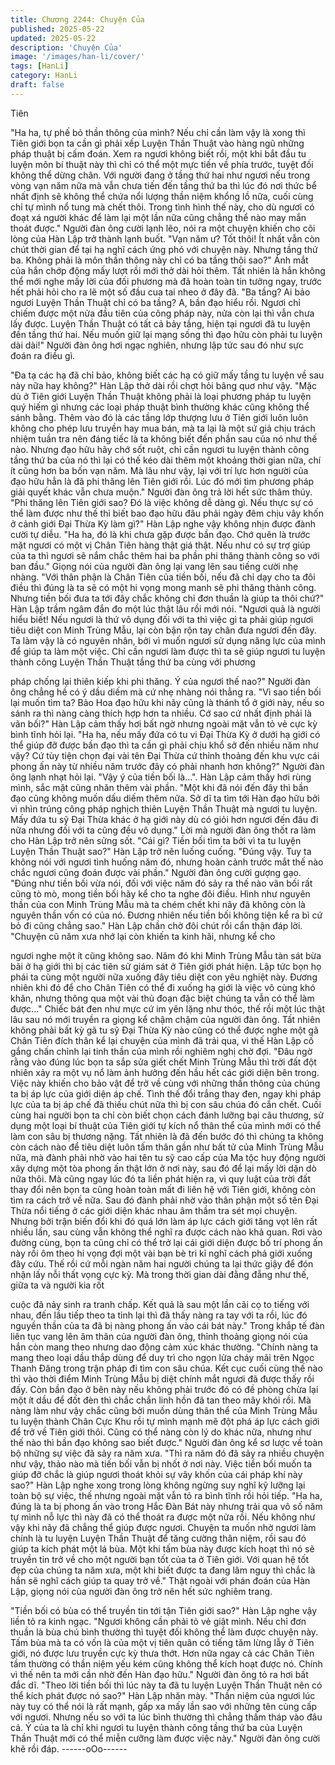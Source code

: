 ```yaml
---
title: Chương 2244: Chuyện Của
published: 2025-05-22
updated: 2025-05-22
description: 'Chuyện Của'
image: '/images/han-li/cover/'
tags: [HanLi]
category: HanLi
draft: false
---
```


Tiên

"Ha ha, tự phế bỏ thần thông của mình? Nếu chỉ cần làm vậy là
xong thì Tiên giới bọn ta cần gì phải xếp Luyện Thần Thuật vào
hàng ngũ những pháp thuật bị cấm đoán. Xem ra ngươi không
biết rồi, một khi bắt đầu tu luyện môn bí thuật này thì chỉ có thể
một mực tiến về phía trước, tuyệt đối không thể dừng chân. Với
người đang ở tầng thứ hai như ngươi nếu trong vòng vạn năm
nữa mà vẫn chưa tiến đến tầng thứ ba thì lúc đó nơi thức bể nhất
định sẽ không thể chứa nổi lượng thần niệm khổng lồ nữa, cuối
cùng chỉ tự mình nổ tung mà chết thôi. Trong tình hình thế này,
cho dù ngươi có đoạt xá người khác để làm lại một lần nữa cũng
chẳng thể nào may mắn thoát được." Người đàn ông cười lạnh
lẽo, nói ra một chuyện khiến cho cõi lòng của Hàn Lập trở thành
lạnh buốt.
"Vạn năm ư? Tốt thôi! Ít nhất vẫn còn chút thời gian để tại hạ nghĩ
cách ứng phó với chuyện này. Nhưng tầng thứ ba. Không phải là
môn thần thông này chỉ có ba tầng thôi sao?" Ánh mắt của hắn
chớp động mấy lượt rồi mới thở dài hỏi thêm.
Tất nhiên là hắn không thể mới nghe mấy lời của đối phương mà
đã hoàn toàn tin tưởng ngay, trước hết phải hỏi cho ra lẽ một số
đầu cua tai nheo ở đây đã.
"Ba tầng? Ai bảo ngươi Luyện Thần Thuật chỉ có ba tầng? A, bần
đạo hiểu rồi. Ngươi chỉ chiếm được một nửa đầu tiên của công
pháp này, nửa còn lại thì vẫn chưa lấy được. Luyện Thần Thuật
có tất cả bảy tầng, hiện tại ngươi đã tu luyện đến tầng thứ hai.
Nếu muốn giữ lại mạng sống thì đạo hữu còn phải tu luyện dài
dài!" Người đàn ông hơi ngạc nghiên, nhưng lập tức sau đó như
sực đoán ra điều gì.

"Đa tạ các hạ đã chỉ bảo, không biết các hạ có giữ mấy tầng tu
luyện về sau này nữa hay không?" Hàn Lập thở dài rồi chợt hỏi
bâng quơ như vậy.
"Mặc dù ở Tiên giới Luyện Thần Thuật không phải là loại phương
pháp tu luyện quý hiếm gì nhưng các loại pháp thuật bình thường
khác cũng không thể sánh bằng. Thêm vào đó là các tầng lớp
thượng lưu ở Tiên giới luôn luôn không cho phép lưu truyền hay
mua bán, mà ta lại là một sứ giả chịu trách nhiệm tuần tra nên
đáng tiếc là ta không biết đến phần sau của nó như thế nào.
Nhưng đạo hữu hãy chớ sốt ruột, chỉ cần ngươi tu luyện thành
công tầng thứ ba của nó thì lại có thế kéo dài thêm một khoảng
thời gian nữa, chí ít cũng hơn ba bốn vạn năm. Mà lâu như vậy, lại
với trí lực hơn người của đạo hữu hẳn là đã phi thăng lên Tiên giới
rồi. Lúc đó mới tìm phương pháp giải quyết khác vẫn chưa muộn."
Người đàn ông trả lời hết sức thâm thúy.
"Phi thăng lên Tiên giới sao? Đó là việc không dễ dàng gì. Nếu
thực sự có thể làm được như thế thì biết bao đạo hữu đâu phải
ngày đêm chịu vây khốn ở cảnh giới Đại Thừa Kỳ làm gì?" Hàn
Lập nghe vậy không nhịn được đành cười tự diễu.
"Ha ha, đó là khi chưa gặp được bần đạo. Chớ quên là trước mặt
ngươi có một vị Chân Tiên hàng thật giá thật. Nếu như có sự trợ
giúp của ta thì ngươi sẽ nắm chắc thêm hai ba phần phi thăng
thành công so với ban đầu." Giọng nói của người đàn ông lại
vang lên sau tiếng cười nhẹ nhàng.
"Với thân phận là Chân Tiên của tiền bối, nếu đã chỉ dạy cho ta
đôi điều thì đúng là ta sẽ có một hi vọng mong manh sẽ phi thăng
thành công. Nhưng tiền bối đưa ta tới đây chắc không chỉ đơn
thuần là giúp ta thôi chứ?" Hàn Lập trầm ngâm đắn đo một lúc
thật lâu rồi mới nói.
"Ngươi quả là người hiểu biết! Nếu ngươi là thứ vô dụng đối với ta
thì việc gì ta phải giúp ngươi tiêu diệt con Minh Trùng Mẫu, lại còn
bận rộn tay chân đưa ngươi đến đây. Ta làm vậy là có nguyên
nhân, bởi vì muốn ngươi sử dụng năng lực của mình để giúp ta
làm một việc. Chỉ cần ngươi làm được thì ta sẽ giúp ngươi tu
luyện thành công Luyện Thần Thuật tầng thứ ba cùng với phương

pháp chống lại thiên kiếp khi phi thăng. Ý của ngươi thế nao?"
Người đàn ông chẳng hề có ý dầu diếm mà cứ nhẹ nhàng nói
thẳng ra.
"Vì sao tiền bối lại muốn tìm ta? Bảo Hoa đạo hữu khi nãy cũng là
thánh tổ ở giới này, nếu so sánh ra thì nàng càng thích hợp hơn ta
nhiều. Cớ sao cứ nhất định phải là vãn bối?" Hàn Lập cảm thấy
hơi bất ngờ nhưng ngoài mặt vẫn tỏ vẻ cực kỳ bình tĩnh hỏi lại.
"Ha ha, nếu mấy đứa có tu vi Đại Thừa Kỳ ở dưới hạ giới có thể
giúp đỡ được bần đạo thì ta cần gì phải chịu khổ sở đến nhiều
năm như vậy? Cứ tùy tiện chọn đại vài tên Đại Thừa cứ thỉnh
thoảng đến khu vực cái phong ấn này từ nhiều năm trước đây có
phải nhanh hơn không?" Người đàn ông lạnh nhạt hỏi lại.
"Vậy ý của tiền bối là...". Hàn Lập cảm thấy hơi rùng mình, sắc
mặt cũng nhăn thêm vài phần.
"Một khi đã nói đến đây thì bần đạo cũng không muốn dấu diếm
thêm nữa. Sở dĩ ta tìm tới Hàn đạo hữu bởi vì nhìn trúng công
pháp nghịch thiên Luyện Thần Thuật mà ngươi tu luyện. Mấy đứa
tu sỹ Đại Thừa khác ở hạ giới này dù có giỏi hơn ngươi đến đâu đi
nữa nhưng đối với ta cũng đều vô dụng." Lời mà người đàn ông
thốt ra làm cho Hàn Lập trở nên sửng sốt.
"Cái gì? Tiền bối tìm ta bởi vì ta tu luyện Luyện Thần Thuật sao?"
Hàn Lập trở nên luống cuống.
"Đúng vậy. Tuy ta không nói với ngươi tình huống năm đó, nhưng
hoàn cảnh trước mắt thế nào chắc ngươi cũng đoán được vài
phần." Người đàn ông cười gượng gạo.
"Đúng như tiền bối vừa nói, đối với việc năm đó sảy ra thế nào
vãn bối rất cũng tò mò, mong tiền bối hãy kể cho ta nghe đôi điều.
Hình như nguyên thần của con Minh Trùng Mẫu mà ta chém chết
khi nãy đã không còn là nguyên thần vốn có của nó. Đương nhiên
nếu tiền bối không tiện kể ra bì cứ bỏ đi cũng chẳng sao." Hàn
Lập chần chờ đôi chút rồi cẩn thận đáp lời.
"Chuyện cũ năm xưa nhớ lại còn khiến ta kinh hãi, nhưng kể cho

ngươi nghe một ít cũng không sao. Năm đó khi Minh Trùng Mẫu
tàn sát bừa bãi ở hạ giới thì bị các tiên sử giám sát ở Tiên giới
phát hiện. Lập tức bọn họ phái ta cùng một người nữa xuống đây
tiêu diệt con yêu nghiệt này. Đương nhiên khi đó để cho Chân
Tiên có thể đi xuống hạ giới là việc vô cùng khó khăn, nhưng
thông qua một vài thủ đoạn đặc biệt chúng ta vẫn có thể làm
được..." Chiếc bát đen như mực cứ im yên lặng như thóc, thế rồi
một lúc thật lâu sau nó mới truyền ra giọng kể chậm chậm của
người đàn ông.
Tất nhiên không phải bất kỳ gã tu sỹ Đại Thừa Kỳ nào cũng có thể
được nghe một gã Chân Tiên đích thân kể lại chuyện của mình đã
trải qua, vì thế Hàn Lập cố gắng chấn chỉnh lại tinh thần của mình
rồi nghiêm nghị chờ đợi.
"Đâu ngờ rằng vào đúng lúc bọn ta sắp sửa giết chết Minh Trùng
Mẫu thì trời đất đột nhiên xảy ra một vụ nổ làm ảnh hưởng đến
hầu hết các giới diện bên trong. Việc này khiến cho bảo vật để trở
về cùng với những thần thông của chúng ta bị áp lực của giới diện
áp chế. Tình thế đổi trắng thay đen, ngay khi pháp lực của ta bị áp
chế đã thiếu chút nữa thì bị con sâu chúa đó cắn chết. Cuối cùng
hai người bọn ta chỉ còn biết chọn cách đánh lưỡng bại câu
thương, sử dụng một loại bí thuật của Tiên giới tự kích nổ thân thể
của mình mới có thể làm con sâu bị thương nặng. Tất nhiên là đã
đến bước đó thì chúng ta không còn cách nào để tiêu diệt luôn
tấm thân gần như bất tử của Minh Trùng Mẫu nữa, mà đành phải
nhờ vào hai tên tu sỹ cao cấp của Ma tộc huy động người xây
dựng một tòa phong ấn thật lớn ở nơi này, sau đó để lại mấy lời
dặn dò nữa thôi. Mà cũng ngay lúc đó ta liền phát hiện ra, vì quy
luật của trời đất thay đổi nên bọn ta cũng hoàn toàn mất đi liên hệ
với Tiên giới, không còn tìm ra cách trở về nữa. Sau đó đành phải
nhờ vào thân phận một số tên Đại Thừa nổi tiếng ở các giới diện
khác nhau âm thầm tra sét mọi chuyện. Nhưng bởi trận biến đổi
khi đó quá lớn làm áp lực cách giới tăng vọt lên rất nhiều lần, sau
cùng vẫn không thể nghĩ ra được cách nào khả quan. Rơi vào
đường cùng, bọn ta cũng chỉ có thể trở lại cái giới diện được bố trí
phong ấn này rồi ôm theo hi vọng đợi một vài bạn bè tri kỉ nghĩ
cách phá giới xuống đây cứu. Thế rồi cứ mỗi ngàn năm hai người
chúng ta lại thức giậy để đón nhận lấy nỗi thất vọng cực kỳ. Mà
trong thời gian dài đằng đẵng như thế, giữa ta và người kia rốt

cuộc đã nảy sinh ra tranh chấp. Kết quả là sau một lần cãi cọ to
tiếng với nhau, đến lầu tiếp theo ta tỉnh lại thì đã thấy nàng ra tay
với ta rồi, lúc đó nguyền thần của ta đã bị nàng phong ấn vào cái
bát này."
Trong khắp tế đàn liên tục vang lên âm thân của người đàn ông,
thỉnh thoảng giọng nói của hắn còn mang theo nhưng dao động
cảm xúc khác thường.
"Chính nàng ta mang theo loại dầu thắp dùng để duy trì cho ngọn
lửa cháy mãi trên Ngọc Thanh Đăng trong trận pháp đi tìm con
sâu chúa. Kết cục cuối cùng thế nào thì vào thời điểm Minh Trùng
Mẫu bị diệt chính mắt ngươi đã được thấy rồi đấy. Còn bần đạo ở
bên này nếu không phải trước đó có đề phòng chừa lại một ít dầu
để đốt đèn thì chắc chắn linh hồn đã tan theo mây khói rồi. Mà
nàng làm như vậy chắc cũng bởi muốn dùng thân thể của Minh
Trùng Mẫu tu luyện thành Chân Cực Khu rồi tự mình mạnh mẽ đột
phá áp lực cách giới để trở về Tiên giới thôi. Cũng có thể nàng
còn lý do khác nữa, nhưng như thế nào thì bần đạo không sao
biết được." Người đàn ông kể sơ lược về toàn bộ những sự việc
đã sảy ra năm xưa.
"Thì ra năm đó đã sảy ra nhiều chuyện như vậy, thảo nào mà tiến
bối vẫn bị nhốt ở nơi này. Việc tiền bối muốn ta giúp đỡ chắc là
giúp ngươi thoát khỏi sự vây khốn của cái pháp khí này sao?"
Hàn Lập nghe xong trong lòng không ngừng suy nghĩ kỹ lưỡng lại
toàn bộ sự việc, thế nhưng ngoài mặt vẫn tỏ ra bình tĩnh rồi hỏi
tiếp.
"Ha ha, đúng là ta bị phong ấn vào trong Hắc Đàn Bát này nhưng
trải qua vô số năm tự mình nỗ lực thì này đã có thể thoát ra được
một nửa rồi. Nếu không như vậy khi nãy đã chẳng thể giúp được
ngươi. Chuyện ta muốn nhờ ngươi làm chính là tu luyện Luyện
Thần Thuật để tăng cường thân niệm, rồi sau đó giúp ta kích phát
một lá bùa. Một khi tấm bùa này được kích hoạt thì nó sẽ truyền
tin trở về cho một người bạn tốt của ta ở Tiên giới. Với quan hệ tốt
đẹp của chúng ta năm xưa, một khi biết được ta đang lâm nguy
thì chắc là hắn sẽ nghĩ cách giúp ta quay trở về." Thật ngoài với
phán đoán của Hàn Lập, giọng nói của người đàn ông trở nên hết
sức nghiêm trang.

"Tiền bối có bùa có thể truyền tin tới tận Tiên giới sao?" Hàn Lập
nghe vậy liền tỏ ra kinh ngạc.
"Ngươi không cần phải tỏ vẻ giật mình. Nếu chỉ đơn thuần là bùa
chú bình thường thì tuyệt đối không thể làm được chuyện này.
Tấm bùa mà ta có vốn là của một vị tiên quân có tiếng tăm lừng
lẫy ở Tiên giới, nó được lưu truyền cực kỳ thưa thớt. Hơn nữa
ngay cả các Chân Tiên tầm thường có thần niệm yếu kém cũng
không thể kích hoạt được nó. Chính vì thế nên ta mới cần nhờ
đến Hàn đạo hữu." Người đàn ông tỏ ra hơi bất đắc dĩ.
"Theo lời tiền bối thì lúc này ta đã tu luyện Luyện Thần Thuật nên
có thể kích phát được nó sao?" Hàn Lập nhăn mày.
"Thần niệm của ngươi lúc này tuy có thể nói là rất mạnh, gấp xa
mấy lần sao với những tên cùng cấp với ngươi. Nhưng nếu so với
ta lúc bình thường thì chẳng thấm tháp vào đâu cả. Ý của ta là chỉ
khi ngươi tu luyện thành công tầng thứ ba của Luyện Thần Thuật
mới có thể miễn cưỡng làm được việc này." Người đàn ông cười
khẽ rồi đáp.
------oOo------
